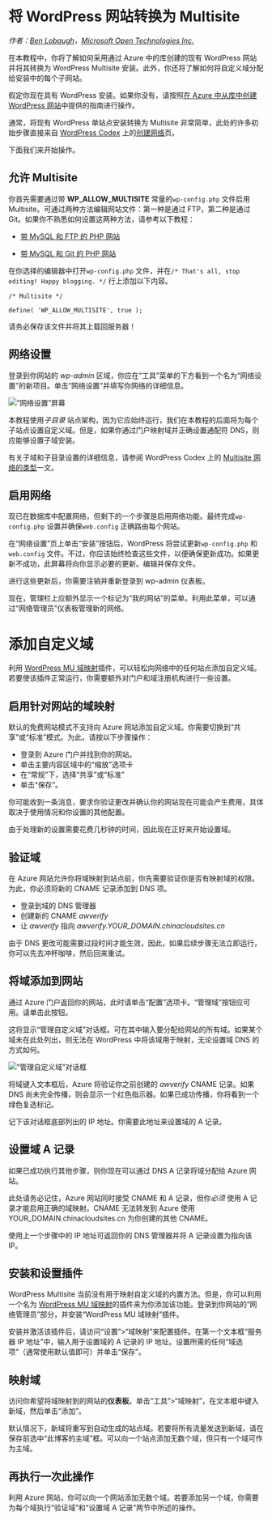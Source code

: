 <properties linkid="develop-php-tutorials-convert-wordpress-to-multisite" urlDisplayName="Convert a WordPress Site to a Multisite" pageTitle="Convert a WordPress Site to a Multisite" metaKeywords="WordPress, Multisite" description="Learn how to take an existing WordPress web site created through the gallery in Azure and convert it to WordPress Multisite" metaCanonical="" services="web-sites" documentationCenter="PHP" title="Convert a WordPress Site to a Multisite" authors="" solutions="" manager="" editor="" />
<tags ms.service="web-sites"
    ms.date=""
    wacn.date=""
    />

# 将 WordPress 网站转换为 Multisite

*作者：[Ben Lobaugh][Ben Lobaugh]，[Microsoft Open Technologies Inc.][Microsoft Open Technologies Inc.]*

在本教程中，你将了解如何采用通过 Azure 中的库创建的现有 WordPress 网站并将其转换为 WordPress Multisite 安装。此外，你还将了解如何将自定义域分配给安装中的每个子网站。

假定你现在具有 WordPress 安装。如果你没有，请按照[在 Azure 中从库中创建 WordPress 网站][在 Azure 中从库中创建 WordPress 网站]中提供的指南进行操作。

通常，将现有 WordPress 单站点安装转换为 Multisite 非常简单，此处的许多初始步骤直接来自 [WordPress Codex][WordPress Codex] 上的[创建网络][创建网络]页。

下面我们来开始操作。

## 允许 Multisite

你首先需要通过带 **WP\_ALLOW\_MULTISITE** 常量的`wp-config.php` 文件启用 Multisite。可通过两种方法编辑网站文件：第一种是通过 FTP，第二种是通过 Git。如果你不熟悉如何设置这两种方法，请参考以下教程：

-   [带 MySQL 和 FTP 的 PHP 网站][带 MySQL 和 FTP 的 PHP 网站]

-   [带 MySQL 和 Git 的 PHP 网站][带 MySQL 和 Git 的 PHP 网站]

在你选择的编辑器中打开`wp-config.php` 文件，并在`/* That's all, stop editing! Happy blogging. */` 行上添加以下内容。

    /* Multisite */

    define( 'WP_ALLOW_MULTISITE', true );

请务必保存该文件并将其上载回服务器！

## 网络设置

登录到你网站的 *wp-admin* 区域，你应在“工具”菜单的下方看到一个名为“网络设置”的新项目。单击“网络设置”并填写你网络的详细信息。

![“网络设置”屏幕][“网络设置”屏幕]

本教程使用*子目录* 站点架构，因为它应始终运行，我们在本教程的后面将为每个子站点设置自定义域。但是，如果你通过门户映射域并正确设置通配符 DNS，则应能够设置子域安装。

有关子域和子目录设置的详细信息，请参阅 WordPress Codex 上的 [Multisite 网络的类型][Multisite 网络的类型]一文。

## 启用网络

现已在数据库中配置网络，但剩下的一个步骤是启用网络功能。最终完成`wp-config.php` 设置并确保`web.config` 正确路由每个网站。

在“网络设置”页上单击“安装”按钮后，WordPress 将尝试更新`wp-config.php` 和 `web.config` 文件。不过，你应该始终检查这些文件，以便确保更新成功。如果更新不成功，此屏幕将向你显示必要的更新。编辑并保存文件。

进行这些更新后，你需要注销并重新登录到 wp-admin 仪表板。

现在，管理栏上应额外显示一个标记为“我的网站”的菜单。利用此菜单，可以通过“网络管理员”仪表板管理新的网络。

# 添加自定义域

利用 [WordPress MU 域映射][WordPress MU 域映射]插件，可以轻松向网络中的任何站点添加自定义域。若要使该插件正常运行，你需要额外对门户和域注册机构进行一些设置。

## 启用针对网站的域映射

默认的免费网站模式不支持向 Azure 网站添加自定义域。你需要切换到“共享”或“标准”模式。为此，请按以下步骤操作：

-   登录到 Azure 门户并找到你的网站。
-   单击主要内容区域中的“缩放”选项卡
-   在“常规”下，选择“共享”或“标准”
-   单击“保存”。

你可能收到一条消息，要求你验证更改并确认你的网站现在可能会产生费用，具体取决于使用情况和你设置的其他配置。

由于处理新的设置需要花费几秒钟的时间，因此现在正好来开始设置域。

## 验证域

在 Azure 网站允许你将域映射到站点前，你先需要验证你是否有映射域的权限。为此，你必须将新的 CNAME 记录添加到 DNS 项。

-   登录到域的 DNS 管理器
-   创建新的 CNAME *awverify*
-   让 *awverify* 指向 *awverify.YOUR\_DOMAIN.chinacloudsites.cn*

由于 DNS 更改可能需要过段时间才能生效，因此，如果后续步骤无法立即运行，你可以先去冲杯咖啡，然后回来重试。

## 将域添加到网站

通过 Azure 门户返回你的网站，此时请单击“配置”选项卡。“管理域”按钮应可用。请单击此按钮。

这将显示“管理自定义域”对话框。可在其中输入要分配给网站的所有域。如果某个域未在此处列出，则无法在 WordPress 中将该域用于映射，无论设置域 DNS 的方式如何。

![“管理自定义域”对话框][“管理自定义域”对话框]

将域键入文本框后，Azure 将验证你之前创建的 *awverify* CNAME 记录。如果 DNS 尚未完全传播，则会显示一个红色指示器。如果已成功传播，你将看到一个绿色复选标记。

记下该对话框底部列出的 IP 地址。你需要此地址来设置域的 A 记录。

## 设置域 A 记录

如果已成功执行其他步骤，则你现在可以通过 DNS A 记录将域分配给 Azure 网站。

此处请务必记住，Azure 网站同时接受 CNAME 和 A 记录，但你*必须* 使用 A 记录才能启用正确的域映射。CNAME 无法转发到 Azure 使用 YOUR\_DOMAIN.chinacloudsites.cn 为你创建的其他 CNAME。

使用上一个步骤中的 IP 地址可返回你的 DNS 管理器并将 A 记录设置为指向该 IP。

## 安装和设置插件

WordPress Multisite 当前没有用于映射自定义域的内置方法。但是，你可以利用一个名为 [WordPress MU 域映射][WordPress MU 域映射]的插件来为你添加该功能。登录到你网站的“网络管理员”部分，并安装“WordPress MU 域映射”插件。

安装并激活该插件后，请访问“设置”\>“域映射”来配置插件。在第一个文本框“服务器 IP 地址”中，输入用于设置域的 A 记录的 IP 地址。设置所需的任何“域选项”（通常使用默认值即可）并单击“保存”。

## 映射域

访问你希望将域映射到的网站的**仪表板**。单击“工具”\>“域映射”，在文本框中键入新域，然后单击“添加”。

默认情况下，新域将重写到自动生成的站点域。若要将所有流量发送到新域，请在保存前选中“此博客的主域”框。可以向一个站点添加无数个域，但只有一个域可作为主域。

## 再执行一次此操作

利用 Azure 网站，你可以向一个网站添加无数个域。若要添加另一个域，你需要为每个域执行“验证域”和“设置域 A 记录”两节中所述的操作。

  [Ben Lobaugh]: http://ben.lobaugh.net
  [Microsoft Open Technologies Inc.]: http://msopentech.com
  [在 Azure 中从库中创建 WordPress 网站]: /zh-cn/documentation/articles/web-sites-php-web-site-gallery/
  [WordPress Codex]: http://codex.wordpress.org
  [创建网络]: http://codex.wordpress.org/Create_A_Network
  [带 MySQL 和 FTP 的 PHP 网站]: /zh-cn/documentation/articles/web-sites-php-mysql-deploy-use-ftp/#header-0
  [带 MySQL 和 Git 的 PHP 网站]: /zh-cn/documentation/articles/web-sites-php-mysql-deploy-use-git/#header-1
  [“网络设置”屏幕]: ./media/web-sites-php-convert-wordpress-multisite/wordpress-network-setup.png
  [Multisite 网络的类型]: http://codex.wordpress.org/Before_You_Create_A_Network#Types_of_multisite_network
  [WordPress MU 域映射]: http://wordpress.org/extend/plugins/wordpress-mu-domain-mapping/
  [“管理自定义域”对话框]: ./media/web-sites-php-convert-wordpress-multisite/wordpress-manage-domains.png
